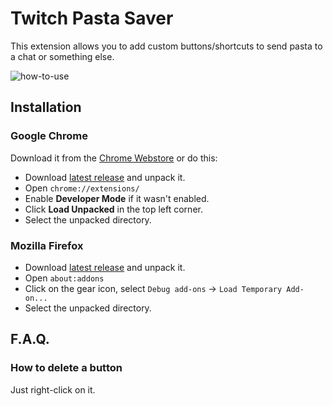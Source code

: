 # Twitch Pasta Saver

This extension allows you to add custom buttons/shortcuts to send pasta to a chat or something else.

![how-to-use](docs/how-to-use.gif)

## Installation

### Google Chrome

Download it from the [Chrome Webstore](https://chrome.google.com/webstore/detail/twitch-pasta-saver/ipffiihgepoaiehdejlgmohghcfnbadh?hl=ru&authuser=0) or do this:
* Download [latest release](https://github.com/revenkroz/twitch-pasta-saver/releases) and unpack it.
* Open `chrome://extensions/`
* Enable **Developer Mode** if it wasn't enabled.
* Click **Load Unpacked** in the top left corner.
* Select the unpacked directory.

### Mozilla Firefox

* Download [latest release](https://github.com/revenkroz/twitch-pasta-saver/releases) and unpack it.
* Open `about:addons`
* Click on the gear icon, select `Debug add-ons` -> `Load Temporary Add-on...`
* Select the unpacked directory.


## F.A.Q.

### How to delete a button

Just right-click on it.
